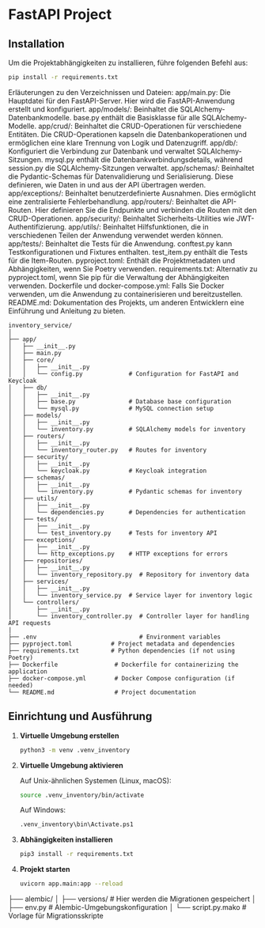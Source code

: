 # FastAPI Project

## Installation

Um die Projektabhängigkeiten zu installieren, führe folgenden Befehl aus:

```bash
pip install -r requirements.txt

```

Erläuterungen zu den Verzeichnissen und Dateien:
app/main.py: Die Hauptdatei für den FastAPI-Server. Hier wird die FastAPI-Anwendung erstellt und konfiguriert.
app/models/: Beinhaltet die SQLAlchemy-Datenbankmodelle. base.py enthält die Basisklasse für alle SQLAlchemy-Modelle.
app/crud/: Beinhaltet die CRUD-Operationen für verschiedene Entitäten. Die CRUD-Operationen kapseln die Datenbankoperationen und ermöglichen eine klare Trennung von Logik und Datenzugriff.
app/db/: Konfiguriert die Verbindung zur Datenbank und verwaltet SQLAlchemy-Sitzungen. mysql.py enthält die Datenbankverbindungsdetails, während session.py die SQLAlchemy-Sitzungen verwaltet.
app/schemas/: Beinhaltet die Pydantic-Schemas für Datenvalidierung und Serialisierung. Diese definieren, wie Daten in und aus der API übertragen werden.
app/exceptions/: Beinhaltet benutzerdefinierte Ausnahmen. Dies ermöglicht eine zentralisierte Fehlerbehandlung.
app/routers/: Beinhaltet die API-Routen. Hier definieren Sie die Endpunkte und verbinden die Routen mit den CRUD-Operationen.
app/security/: Beinhaltet Sicherheits-Utilities wie JWT-Authentifizierung.
app/utils/: Beinhaltet Hilfsfunktionen, die in verschiedenen Teilen der Anwendung verwendet werden können.
app/tests/: Beinhaltet die Tests für die Anwendung. conftest.py kann Testkonfigurationen und Fixtures enthalten. test_item.py enthält die Tests für die Item-Routen.
pyproject.toml: Enthält die Projektmetadaten und Abhängigkeiten, wenn Sie Poetry verwenden.
requirements.txt: Alternativ zu pyproject.toml, wenn Sie pip für die Verwaltung der Abhängigkeiten verwenden.
Dockerfile und docker-compose.yml: Falls Sie Docker verwenden, um die Anwendung zu containerisieren und bereitzustellen.
README.md: Dokumentation des Projekts, um anderen Entwicklern eine Einführung und Anleitung zu bieten.

```plaintext
inventory_service/
│
├── app/
│   ├── __init__.py
│   ├── main.py
│   ├── core/
│   │   ├── __init__.py
│   │   └── config.py             # Configuration for FastAPI and Keycloak
│   ├── db/
│   │   ├── __init__.py
│   │   ├── base.py               # Database base configuration
│   │   └── mysql.py              # MySQL connection setup
│   ├── models/
│   │   ├── __init__.py
│   │   └── inventory.py          # SQLAlchemy models for inventory
│   ├── routers/
│   │   ├── __init__.py
│   │   └── inventory_router.py   # Routes for inventory
│   ├── security/
│   │   ├── __init__.py
│   │   └── keycloak.py           # Keycloak integration
│   ├── schemas/
│   │   ├── __init__.py
│   │   └── inventory.py          # Pydantic schemas for inventory
│   ├── utils/
│   │   ├── __init__.py
│   │   └── dependencies.py       # Dependencies for authentication
│   ├── tests/
│   │   ├── __init__.py
│   │   └── test_inventory.py     # Tests for inventory API
│   ├── exceptions/
│   │   ├── __init__.py
│   │   └── http_exceptions.py    # HTTP exceptions for errors
│   ├── repositories/
│   │   ├── __init__.py
│   │   └── inventory_repository.py  # Repository for inventory data
│   ├── services/
│   │   ├── __init__.py
│   │   └── inventory_service.py  # Service layer for inventory logic
│   └── controllers/
│       ├── __init__.py
│       └── inventory_controller.py  # Controller layer for handling API requests
|
├── .env                             # Environment variables
├── pyproject.toml           # Project metadata and dependencies
├── requirements.txt         # Python dependencies (if not using Poetry)
├── Dockerfile                # Dockerfile for containerizing the application
├── docker-compose.yml        # Docker Compose configuration (if needed)
└── README.md                 # Project documentation

```

## Einrichtung und Ausführung

1. **Virtuelle Umgebung erstellen**

    ```bash
    python3 -m venv .venv_inventory
    ```

2. **Virtuelle Umgebung aktivieren**

   Auf Unix-ähnlichen Systemen (Linux, macOS):

    ```bash
    source .venv_inventory/bin/activate
    ```

   Auf Windows:

    ```bash
    .venv_inventory\bin\Activate.ps1
    ```

3. **Abhängigkeiten installieren**

    ```bash
    pip3 install -r requirements.txt
    ```

4. **Projekt starten**

    ```bash
    uvicorn app.main:app --reload
    ```


├── alembic/
│   ├── versions/                # Hier werden die Migrationen gespeichert
│   ├── env.py                   # Alembic-Umgebungskonfiguration
│   └── script.py.mako           # Vorlage für Migrationsskripte
